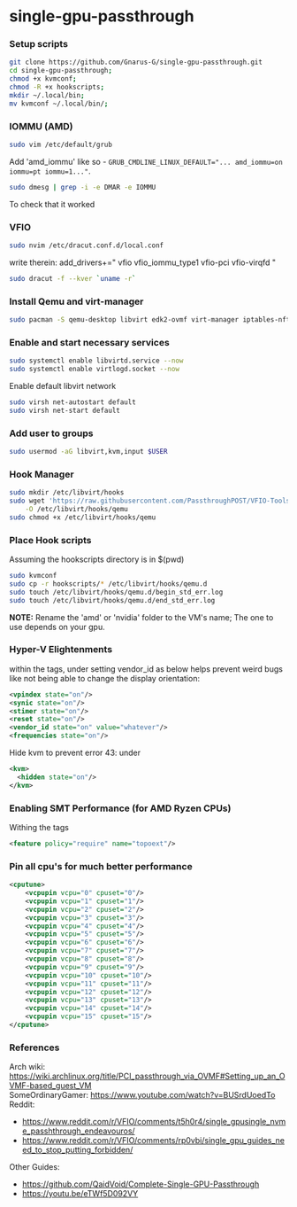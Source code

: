 # single-gpu-passthrough

### Setup scripts

```sh
git clone https://github.com/Gnarus-G/single-gpu-passthrough.git
cd single-gpu-passthrough;
chmod +x kvmconf;
chmod -R +x hookscripts;
mkdir ~/.local/bin;
mv kvmconf ~/.local/bin/;
```

### IOMMU (AMD)

```bash
sudo vim /etc/default/grub
```

Add 'amd_iommu' like so - `GRUB_CMDLINE_LINUX_DEFAULT="... amd_iommu=on iommu=pt iommu=1..."`.

```sh
sudo dmesg | grep -i -e DMAR -e IOMMU
```

To check that it worked

### VFIO

```bash
sudo nvim /etc/dracut.conf.d/local.conf
```

write therein: add_drivers+=" vfio vfio_iommu_type1 vfio-pci vfio-virqfd "

```bash
sudo dracut -f --kver `uname -r`
```

### Install Qemu and virt-manager

```sh
sudo pacman -S qemu-desktop libvirt edk2-ovmf virt-manager iptables-nft dnsmasq
```

### Enable and start necessary services

```sh
sudo systemctl enable libvirtd.service --now
sudo systemctl enable virtlogd.socket --now
```

Enable default libvirt network

```sh
sudo virsh net-autostart default
sudo virsh net-start default
```

### Add user to groups

```bash
sudo usermod -aG libvirt,kvm,input $USER
```

### Hook Manager

```bash
sudo mkdir /etc/libvirt/hooks
sudo wget 'https://raw.githubusercontent.com/PassthroughPOST/VFIO-Tools/master/libvirt_hooks/qemu' \
    -O /etc/libvirt/hooks/qemu
sudo chmod +x /etc/libvirt/hooks/qemu
```

### Place Hook scripts

Assuming the hookscripts directory is in $(pwd)

```bash
sudo kvmconf
sudo cp -r hookscripts/* /etc/libvirt/hooks/qemu.d
sudo touch /etc/libvirt/hooks/qemu.d/begin_std_err.log
sudo touch /etc/libvirt/hooks/qemu.d/end_std_err.log
```

**NOTE:** Rename the 'amd' or 'nvidia' folder to the VM's name;
The one to use depends on your gpu.

### Hyper-V Elightenments

within the <hyperv/> tags, under <features/>
setting vendor_id as below helps prevent weird bugs like not being able to change the display orientation:

```xml
<vpindex state="on"/>
<synic state="on"/>
<stimer state="on"/>
<reset state="on"/>
<vendor_id state="on" value="whatever"/>
<frequencies state="on"/>
```

Hide kvm to prevent error 43:
under <features/>

```xml
<kvm>
  <hidden state="on"/>
</kvm>
```

### Enabling SMT Performance (for AMD Ryzen CPUs)

Withing the <cpu/> tags

```xml
<feature policy="require" name="topoext"/>
```

### Pin all cpu's for much better performance

```xml
<cputune>
    <vcpupin vcpu="0" cpuset="0"/>
    <vcpupin vcpu="1" cpuset="1"/>
    <vcpupin vcpu="2" cpuset="2"/>
    <vcpupin vcpu="3" cpuset="3"/>
    <vcpupin vcpu="4" cpuset="4"/>
    <vcpupin vcpu="5" cpuset="5"/>
    <vcpupin vcpu="6" cpuset="6"/>
    <vcpupin vcpu="7" cpuset="7"/>
    <vcpupin vcpu="8" cpuset="8"/>
    <vcpupin vcpu="9" cpuset="9"/>
    <vcpupin vcpu="10" cpuset="10"/>
    <vcpupin vcpu="11" cpuset="11"/>
    <vcpupin vcpu="12" cpuset="12"/>
    <vcpupin vcpu="13" cpuset="13"/>
    <vcpupin vcpu="14" cpuset="14"/>
    <vcpupin vcpu="15" cpuset="15"/>
</cputune>
```

### References

Arch wiki: https://wiki.archlinux.org/title/PCI_passthrough_via_OVMF#Setting_up_an_OVMF-based_guest_VM  
SomeOrdinaryGamer: https://www.youtube.com/watch?v=BUSrdUoedTo  
Reddit:

- https://www.reddit.com/r/VFIO/comments/t5h0r4/single_gpusingle_nvme_passhthrough_endeavouros/
- https://www.reddit.com/r/VFIO/comments/rp0vbi/single_gpu_guides_need_to_stop_putting_forbidden/

Other Guides:

- https://github.com/QaidVoid/Complete-Single-GPU-Passthrough
- https://youtu.be/eTWf5D092VY
